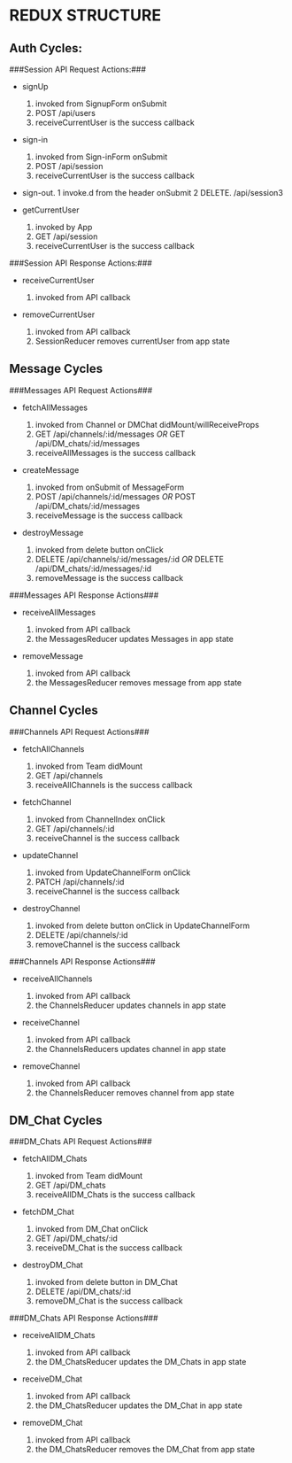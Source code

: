 # REDUX STRUCTURE #

## Auth Cycles: ##

###Session API Request Actions:###

* signUp
  1. invoked from SignupForm onSubmit
  2. POST /api/users
  3. receiveCurrentUser is the success callback

* sign-in
  1. invoked from Sign-inForm onSubmit
  2. POST /api/session
  3. receiveCurrentUser is the success callback

* sign-out.
  1 invoke.d from the header onSubmit
  2 DELETE. /api/session3
* getCurrentUser
  1. invoked by App
  2. GET /api/session
  3. receiveCurrentUser is the success callback

###Session API Response Actions:###

* receiveCurrentUser
  1. invoked from API callback

* removeCurrentUser
  1. invoked from API callback
  2. SessionReducer removes currentUser from app state

## Message Cycles ##

###Messages API Request Actions###

* fetchAllMessages
  1. invoked from Channel or DMChat didMount/willReceiveProps
  2. GET /api/channels/:id/messages
    _OR_
    GET /api/DM_chats/:id/messages
  3. receiveAllMessages is the success callback

* createMessage
  1. invoked from onSubmit of MessageForm
  2. POST /api/channels/:id/messages
    _OR_
    POST /api/DM_chats/:id/messages
  3. receiveMessage is the success callback

* destroyMessage
  1. invoked from delete button onClick
  2. DELETE /api/channels/:id/messages/:id
    _OR_
    DELETE /api/DM_chats/:id/messages/:id
  3. removeMessage is the success callback

###Messages API Response Actions###

* receiveAllMessages
  1. invoked from API callback
  2. the MessagesReducer updates Messages in app state

* removeMessage
  1. invoked from API callback
  2. the MessagesReducer removes message from app state

## Channel Cycles ##

###Channels API Request Actions###

* fetchAllChannels
  1. invoked from Team didMount
  2. GET /api/channels
  3. receiveAllChannels is the success callback

* fetchChannel
  1. invoked from ChannelIndex onClick
  2. GET /api/channels/:id
  3. receiveChannel is the success callback

* updateChannel
  1. invoked from UpdateChannelForm onClick
  2. PATCH /api/channels/:id
  3. receiveChannel is the success callback

* destroyChannel
  1. invoked from delete button onClick in UpdateChannelForm
  2. DELETE /api/channels/:id
  3. removeChannel is the success callback

###Channels API Response Actions###

* receiveAllChannels
  1. invoked from API callback
  2. the ChannelsReducer updates channels in app state

* receiveChannel
  1. invoked from API callback
  2. the ChannelsReducers updates channel in app state

* removeChannel
  1. invoked from API callback
  2. the ChannelsReducer removes channel from app state


## DM_Chat Cycles ##

###DM_Chats API Request Actions###

* fetchAllDM_Chats
  1. invoked from Team didMount
  2. GET /api/DM_chats
  3. receiveAllDM_Chats is the success callback

* fetchDM_Chat
  1. invoked from DM_Chat onClick
  2. GET /api/DM_chats/:id
  3. receiveDM_Chat is the success callback

* destroyDM_Chat
  1. invoked from delete button in DM_Chat
  2. DELETE /api/DM_chats/:id
  3. removeDM_Chat is the success callback

###DM_Chats API Response Actions###

* receiveAllDM_Chats
  1. invoked from API callback
  2. the DM_ChatsReducer updates the DM_Chats in app state

* receiveDM_Chat
  1. invoked from API callback
  2. the DM_ChatsReducer updates the DM_Chat in app state

* removeDM_Chat
  1. invoked from API callback
  2. the DM_ChatsReducer removes the DM_Chat from app state
